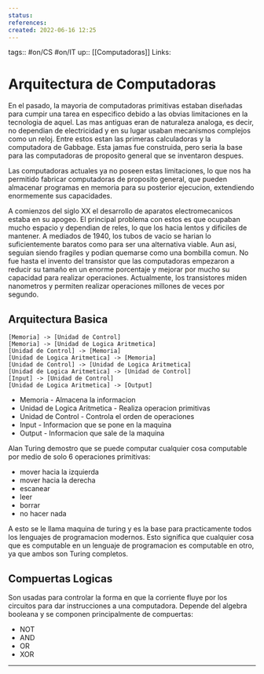 ```yaml
---
status:
references:
created: 2022-06-16 12:25
---
```

tags:: #on/CS  #on/IT 
up:: [[Computadoras]]
Links: 
# Arquitectura de Computadoras
En el pasado, la mayoria de computadoras primitivas estaban diseñadas para cumpir una tarea en especifico debido a las obvias limitaciones en la tecnologia de aquel. Las mas antiguas eran de naturaleza analoga, es decir, no dependian de electricidad y en su lugar usaban mecanismos complejos como un reloj. Entre estos estan las primeras calculadoras y la computadora de Gabbage. Esta jamas fue construida, pero seria la base para las computadoras de proposito general que se inventaron despues.

Las computadoras actuales ya no poseen estas limitaciones, lo que nos ha permitido fabricar computadoras de proposito general, que pueden almacenar programas en memoria para su posterior ejecucion, extendiendo enormemente sus capacidades.

A comienzos del siglo XX el desarrollo de aparatos electromecanicos estaba en su apogeo. El principal problema con estos es que ocupaban mucho espacio y dependian de reles, lo que los hacia lentos y dificiles de mantener. A mediados de 1940, los tubos de vacio se harian lo suficientemente baratos como para ser una alternativa viable. Aun asi, seguian siendo fragiles y podian quemarse como una bombilla comun. No fue hasta el invento del transistor que las computadoras empezaron a reducir su tamaño en un enorme porcentaje y mejorar por mucho su capacidad para realizar operaciones. Actualmente, los transistores miden nanometros y permiten realizar operaciones millones de veces por segundo.

## Arquitectura Basica

```nomnoml
[Memoria] -> [Unidad de Control]
[Memoria] -> [Unidad de Logica Aritmetica]
[Unidad de Control] -> [Memoria]
[Unidad de Logica Aritmetica] -> [Memoria]
[Unidad de Control] -> [Unidad de Logica Aritmetica]
[Unidad de Logica Aritmetica] -> [Unidad de Control]
[Input] -> [Unidad de Control]
[Unidad de Logica Aritmetica] -> [Output]
```

- Memoria - Almacena la informacion
- Unidad de Logica Aritmetica - Realiza operacion primitivas
- Unidad de Control - Controla el orden de operaciones
- Input - Informacion que se pone en la maquina
- Output - Informacion que sale de la maquina 

Alan Turing demostro que se puede computar cualquier cosa computable por medio de solo 6 operaciones primitivas: 
- mover hacia la izquierda
- mover hacia la derecha
- escanear
- leer
- borrar
- no hacer nada

A esto se le llama maquina de turing y es la base para practicamente todos los lenguajes de programacion modernos. Esto significa que cualquier cosa que es computable en un lenguaje de programacion es computable en otro, ya que ambos son Turing completos.

## Compuertas Logicas
Son usadas para controlar la forma en que la corriente fluye por los circuitos para dar instrucciones a una computadora. Depende del algebra booleana y se componen principalmente de compuertas:
- NOT
- AND
- OR
- XOR
___
